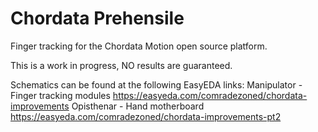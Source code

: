 # Chordata Prehensile
Finger tracking for the Chordata Motion open source platform.

This is a work in progress, NO results are guaranteed.

Schematics can be found at the following EasyEDA links:
Manipulator - Finger tracking modules
https://easyeda.com/comradezoned/chordata-improvements
Opisthenar - Hand motherboard
https://easyeda.com/comradezoned/chordata-improvements-pt2
